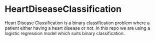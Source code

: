 # HeartDiseaseClassification
Heart Disease Classification is a binary classification problem where a patient either having a heart disease or not.
In this repo we are using a logistic regression model which suits binary classification.

